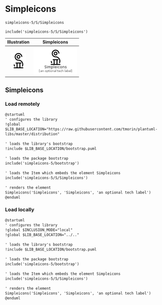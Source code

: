 # Simpleicons


```text
simpleicons-5/S/Simpleicons
```

```text
include('simpleicons-5/S/Simpleicons')
```



| Illustration | Simpleicons |
| :---: | :---: |
| ![illustration for Illustration](../../simpleicons-5/S/Simpleicons.png) | ![illustration for Simpleicons](../../simpleicons-5/S/Simpleicons.Local.png) |




## Simpleicons

### Load remotely
```plantuml
@startuml
' configures the library
!global $LIB_BASE_LOCATION="https://raw.githubusercontent.com/tmorin/plantuml-libs/master/distribution"

' loads the library's bootstrap
!include $LIB_BASE_LOCATION/bootstrap.puml

' loads the package bootstrap
include('simpleicons-5/bootstrap')

' loads the Item which embeds the element Simpleicons
include('simpleicons-5/S/Simpleicons')

' renders the element
Simpleicons('Simpleicons', 'Simpleicons', 'an optional tech label')
@enduml
```

### Load locally
```plantuml
@startuml
' configures the library
!global $INCLUSION_MODE="local"
!global $LIB_BASE_LOCATION="../.."

' loads the library's bootstrap
!include $LIB_BASE_LOCATION/bootstrap.puml

' loads the package bootstrap
include('simpleicons-5/bootstrap')

' loads the Item which embeds the element Simpleicons
include('simpleicons-5/S/Simpleicons')

' renders the element
Simpleicons('Simpleicons', 'Simpleicons', 'an optional tech label')
@enduml
```

